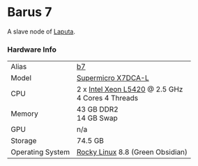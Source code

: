 
# Barus 7
A slave node of [Laputa](/systems/laputa).

### Hardware Info
|||
---|---
Alias | [b7]()
Model | [Supermicro X7DCA-L](https://www.supermicro.com/products/launch/Intel/files/sanclemente/X7DCA-L.pdf)
CPU | 2 x [Intel Xeon L5420](https://ark.intel.com/content/www/us/en/ark/products/33929/intel-xeon-processor-l5420-12m-cache-2-50-ghz-1333-mhz-fsb.html) @ 2.5 GHz<br>4 Cores 4 Threads
Memory | 43 GB DDR2<br>14 GB Swap
GPU | n/a
Storage | 74.5 GB
Operating System | [Rocky Linux](https://rockylinux.org/) 8.8 (Green Obsidian)
